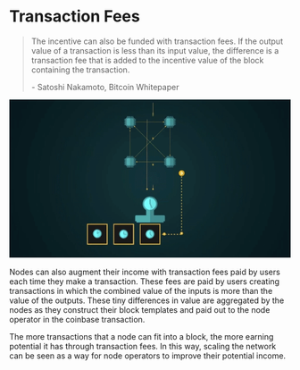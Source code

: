 # Transaction Fees

> The incentive can also be funded with transaction fees. If the output value of a transaction is less than its input value, the difference is a transaction fee that is added to the incentive value of the block containing the transaction.
>
> \- Satoshi Nakamoto, Bitcoin Whitepaper

![](<../.gitbook/assets/Theory - Incentives - Transaction Fees.gif>)

Nodes can also augment their income with transaction fees paid by users each time they make a transaction. These fees are paid by users creating transactions in which the combined value of the inputs is more than the value of the outputs. These tiny differences in value are aggregated by the nodes as they construct their block templates and paid out to the node operator in the coinbase transaction.

The more transactions that a node can fit into a block, the more earning potential it has through transaction fees. In this way, scaling the network can be seen as a way for node operators to improve their potential income.
